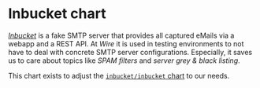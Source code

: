 # Inbucket chart

[*Inbucket*](https://www.inbucket.org/) is a fake SMTP server that provides all
captured eMails via a webapp and a REST API. At *Wire* it is used in testing
environments to not have to deal with concrete SMTP server configurations.
Especially, it saves us to care about topics like *SPAM filters* and *server
grey & black listing*.

This chart exists to adjust the [`inbucket/inbucket`
chart](https://artifacthub.io/packages/helm/inbucket/inbucket) to our needs.
